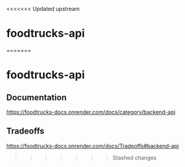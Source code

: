 <<<<<<< Updated upstream
# foodtrucks-api
=======
# foodtrucks-api

## Documentation
https://foodtrucks-docs.onrender.com/docs/category/backend-api

## Tradeoffs
https://foodtrucks-docs.onrender.com/docs/Tradeoffs#backend-api
>>>>>>> Stashed changes
